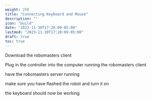 ```yaml
---
weight: 250
title: "Connecting Keyboard and Mouse"
description: ""
icon: "build"
date: "2023-11-30T17:28:09-05:00"
lastmod: "2023-11-30T17:28:09-05:00"
draft: true
toc: true
---
```



Download the robomasters client

Plug in the controller into the computer running the robomasters client

have the robomasters server running

make sure you have flashed the robot and turn it on

the keyboard should now be working
